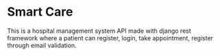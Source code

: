 
# Smart Care

This is a hospital management system API made with django rest framework where a patient can register, login, take appointment, register through email validation.


